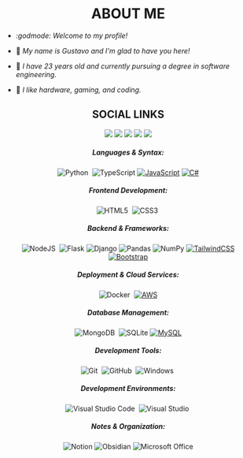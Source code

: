 <div align="center">

  # **ABOUT ME**
</div>

- *:godmode: Welcome to my profile!*
- :ninja:	*My name is Gustavo and I'm glad to have you here!*
- :adult:	*I have 23 years old and currently pursuing a degree in software engineering.*
- :space_invader:	*I like hardware, gaming, and coding.*




  <!-- Social Links -->
<div align="center">
  
## **SOCIAL LINKS**
  <a href="mailto:gustavoavlis@icloud.com"><img src="https://img.shields.io/badge/Gmail-D14836?style=for-the-badge&logo=gmail&logoColor=white&color=black" /></a>
  <a href="https://www.linkedin.com/in/gustavoavlis/"><img src="https://img.shields.io/badge/LinkedIn-%2312100E.svg?&style=for-the-badge&logo=linkedin&logoColor=white&color=black" /></a>
  <a href="https://www.instagram.com/gvstaov"><img src="https://img.shields.io/badge/Instagram-%2312100E.svg?&style=for-the-badge&logo=instagram&logoColor=white&color=black" /></a>
  <a href="http://discordapp.com/users/222111542404055042"><img src="https://img.shields.io/badge/Discord-%235865F2.svg?&style=for-the-badge&logo=discord&logoColor=white&color=black" /></a>
  <a href=""><img src="https://img.shields.io/badge/Website-%23.svg?&style=for-the-badge&logo=www&logoColor=white&color=black" /></a>
  

  
 ##### Languages & Syntax:
  ![Python](https://img.shields.io/badge/python-3670A0?style=for-the-badge&logo=python&logoColor=ffdd54)&nbsp;
    ![TypeScript](https://img.shields.io/badge/typescript-%23007ACC.svg?style=for-the-badge&logo=typescript&logoColor=white)
  [![JavaScript](https://img.shields.io/badge/JavaScript-F7DF1E?logo=javascript&logoColor=000)](#)
  [![C#](https://custom-icon-badges.demolab.com/badge/C%23-%23239120.svg?logo=cshrp&logoColor=white)](#)

 ##### Frontend Development:
  ![HTML5](https://img.shields.io/badge/html5-%23E34F26.svg?style=for-the-badge&logo=html5&logoColor=white)&nbsp;
  ![CSS3](https://img.shields.io/badge/css3-%231572B6.svg?style=for-the-badge&logo=css3&logoColor=white)&nbsp;

 ##### Backend & Frameworks:
  ![NodeJS](https://img.shields.io/badge/node.js-6DA55F?style=for-the-badge&logo=node.js&logoColor=white)&nbsp;
  ![Flask](https://img.shields.io/badge/flask-%23000.svg?style=for-the-badge&logo=flask&logoColor=white)
  ![Django](https://img.shields.io/badge/django-%23092E20.svg?style=for-the-badge&logo=django&logoColor=white)
  ![Pandas](https://img.shields.io/badge/pandas-%23150458.svg?style=for-the-badge&logo=pandas&logoColor=white)
  ![NumPy](https://img.shields.io/badge/numpy-%23013243.svg?style=for-the-badge&logo=numpy&logoColor=white)
  [![TailwindCSS](https://img.shields.io/badge/Tailwind%20CSS-%2338B2AC.svg?logo=tailwind-css&logoColor=white)](#)
  [![Bootstrap](https://img.shields.io/badge/Bootstrap-7952B3?logo=bootstrap&logoColor=fff)](#)


 ##### Deployment & Cloud Services:
  ![Docker](https://img.shields.io/badge/docker-%230db7ed.svg?style=for-the-badge&logo=docker&logoColor=white)&nbsp;
  [![AWS](https://img.shields.io/badge/AWS-%23FF9900.svg?logo=amazon-web-services&logoColor=white)](#)

 ##### Database Management:
  ![MongoDB](https://img.shields.io/badge/MongoDB-%234ea94b.svg?style=for-the-badge&logo=mongodb&logoColor=white)&nbsp;
  ![SQLite](https://img.shields.io/badge/sqlite-%2307405e.svg?style=for-the-badge&logo=sqlite&logoColor=white)
  [![MySQL](https://img.shields.io/badge/MySQL-4479A1?logo=mysql&logoColor=fff)](#)


 ##### Development Tools:
  ![Git](https://img.shields.io/badge/GIT-E44C30?style=for-the-badge&logo=git&logoColor=white)&nbsp;
  ![GitHub](https://img.shields.io/badge/github-%23121011.svg?style=for-the-badge&logo=github&logoColor=white)&nbsp;
  ![Windows](https://img.shields.io/badge/Windows-0078D6?style=for-the-badge&logo=windows&logoColor=white)&nbsp;

 ##### Development Environments:
  ![Visual Studio Code](https://img.shields.io/badge/Visual%20Studio%20Code-0078d7.svg?style=for-the-badge&logo=visual-studio-code&logoColor=white)&nbsp;
  ![Visual Studio](https://img.shields.io/badge/Visual%20Studio-5C2D91.svg?style=for-the-badge&logo=visual-studio&logoColor=white)&nbsp;

 ##### Notes & Organization:
  ![Notion](https://img.shields.io/badge/Notion-%23000000.svg?style=for-the-badge&logo=notion&logoColor=white)
  ![Obsidian](https://img.shields.io/badge/Obsidian-%23483699.svg?style=for-the-badge&logo=obsidian&logoColor=white)
  ![Microsoft Office](https://img.shields.io/badge/Microsoft_Office-D83B01?style=for-the-badge&logo=microsoft-office&logoColor=white)
</p>

</div>

